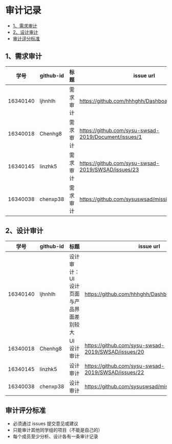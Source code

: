 # 审计记录

- [1、需求审计](https://sysu-swsad.github.io/dashboard/x3-auditing#1需求审计)
- [2、设计审计](https://sysu-swsad.github.io/dashboard/x3-auditing#2设计审计)
- [审计评分标准](https://sysu-swsad.github.io/dashboard/x3-auditing#审计评分标准)

## 1、需求审计

|   学号   | github-id | 标题     | issue url                                            |
| :------: | --------- | -------- | ---------------------------------------------------- |
| 16340140 | ljhnhlh   | 需求审计 | https://github.com/hhhghh/Dashboard/issues/12 |
| 16340018 | Chenhg8   | 需求审计 | https://github.com/sysu-swsad-2019/Document/issues/1 |
| 16340145 | linzhk5   | 需求审计 | https://github.com/sysu-swsad-2019/SWSAD/issues/23 |
|16340038|chenxp38|需求审计|https://github.com/sysuswsad/mission_craft/issues/9|


## 2、设计审计

|   学号   | github-id | 标题       | issue url                                          |
| :------: | --------- | ---------- | -------------------------------------------------- |
| 16340140 | ljhnhlh   | 设计审计：UI设计页面与产品界面差别较大 | https://github.com/hhhghh/Dashboard/issues/13 |
| 16340018 | Chenhg8   | UI设计审计 | https://github.com/sysu-swsad-2019/SWSAD/issues/20 |
| 16340145 | linzhk5   | 设计审计 | https://github.com/sysu-swsad-2019/SWSAD/issues/22 |
|16340038|chenxp38|设计审计|https://github.com/sysuswsad/mission_craft/issues/8|

## 审计评分标准

- 必须通过 issues 提交意见或建议
- 只能审计其他同学组的项目（不能是自己的）
- 每个成员至少分析、设计各有一条审计记录

